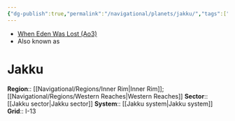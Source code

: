 ```yaml
---
{"dg-publish":true,"permalink":"/navigational/planets/jakku/","tags":["map","innerrim","western","unfinished","planet"],"noteIcon":"saber1"}
---
```


- [When Eden Was Lost (Ao3)](https://archiveofourown.org/works/19334440/chapters/45992584)
- Also known as
# Jakku

**Region**::  [[Navigational/Regions/Inner Rim\|Inner Rim]]; [[Navigational/Regions/Western Reaches\|Western Reaches]]
**Sector**::  [[Jakku sector\|Jakku sector]]
**System**::  [[Jakku system\|Jakku system]]
**Grid**::  I-13
